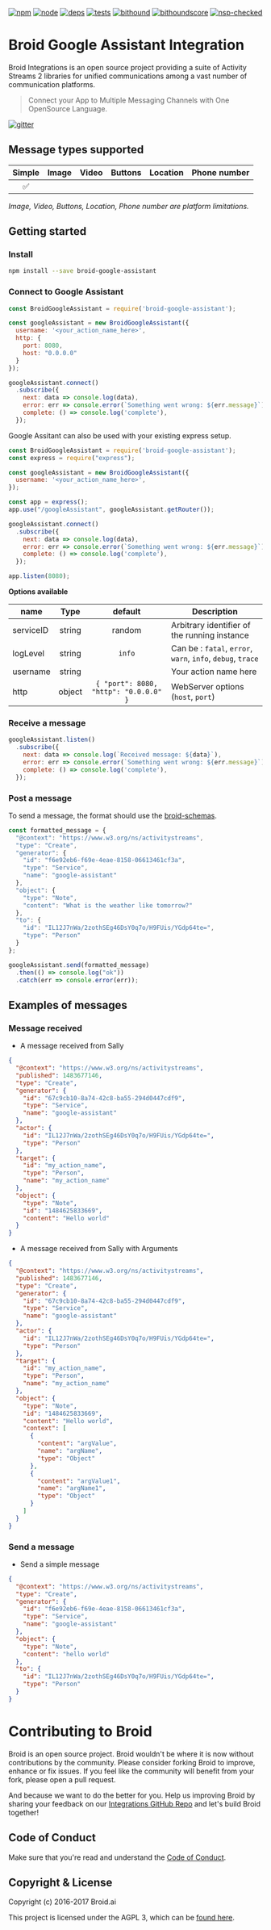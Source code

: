 [![npm][npm]][npm-url]
[![node][node]][node-url]
[![deps][deps]][deps-url]
[![tests][tests]][tests-url]
[![bithound][bithound]][bithound-url]
[![bithoundscore][bithoundscore]][bithoundscore-url]
[![nsp-checked][nsp-checked]][nsp-checked-url]

# Broid Google Assistant Integration

Broid Integrations is an open source project providing a suite of Activity Streams 2 libraries for unified communications among a vast number of communication platforms.

> Connect your App to Multiple Messaging Channels with  One OpenSource Language.

[![gitter](https://badges.gitter.im/broidHQ/broid.svg)](https://t.broid.ai/c/Blwjlw?utm_source=github&utm_medium=readme&utm_campaign=top&link=gitter)

## Message types supported

| Simple | Image | Video | Buttons | Location | Phone number |
|:------:|:-----:|:-----:|:-------:|:--------:|:------------:|
|   ✅    |       |       |         |          |              |

_Image, Video, Buttons, Location, Phone number are platform limitations._

## Getting started

### Install

```bash
npm install --save broid-google-assistant
```

### Connect to Google Assistant

```javascript
const BroidGoogleAssistant = require('broid-google-assistant');

const googleAssistant = new BroidGoogleAssistant({
  username: '<your_action_name_here>',
  http: {
    port: 8080,
    host: "0.0.0.0"
  }
});

googleAssistant.connect()
  .subscribe({
    next: data => console.log(data),
    error: err => console.error(`Something went wrong: ${err.message}`),
    complete: () => console.log('complete'),
  });
```

Google Assitant can also be used with your existing express setup.

```javascript
const BroidGoogleAssistant = require('broid-google-assistant');
const express = require("express");

const googleAssistant = new BroidGoogleAssistant({
  username: '<your_action_name_here>',
});

const app = express();
app.use("/googleAssistant", googleAssistant.getRouter());

googleAssistant.connect()
  .subscribe({
    next: data => console.log(data),
    error: err => console.error(`Something went wrong: ${err.message}`),
    complete: () => console.log('complete'),
  });

app.listen(8080);
```

**Options available**

| name            | Type     | default    | Description  |
| --------------- |:--------:| :--------: | --------------------------|
| serviceID       | string   | random     | Arbitrary identifier of the running instance |
| logLevel        | string   | `info`     | Can be : `fatal`, `error`, `warn`, `info`, `debug`, `trace` |
| username        | string   |            | Your action name here |
| http            | object   | `{ "port": 8080, "http": "0.0.0.0" }` | WebServer options (`host`, `port`) |

### Receive a message

```javascript
googleAssistant.listen()
  .subscribe({
    next: data => console.log(`Received message: ${data}`),
    error: err => console.error(`Something went wrong: ${err.message}`),
    complete: () => console.log('complete'),
  });
```

### Post a message

To send a message, the format should use the [broid-schemas](https://github.com/broidHQ/integrations/tree/master/broid-schemas).

```javascript
const formatted_message = {
  "@context": "https://www.w3.org/ns/activitystreams",
  "type": "Create",
  "generator": {
    "id": "f6e92eb6-f69e-4eae-8158-06613461cf3a",
    "type": "Service",
    "name": "google-assistant"
  },
  "object": {
    "type": "Note",
    "content": "What is the weather like tomorrow?"
  },
  "to": {
    "id": "IL12J7nWa/2zothSEg46DsY0q7o/H9FUis/YGdp64te=",
    "type": "Person"
  }
};

googleAssistant.send(formatted_message)
  .then(() => console.log("ok"))
  .catch(err => console.error(err));
```

## Examples of messages

### Message received

- A message received from Sally

```json
{
  "@context": "https://www.w3.org/ns/activitystreams",
  "published": 1483677146,
  "type": "Create",
  "generator": {
    "id": "67c9cb10-8a74-42c8-ba55-294d0447cdf9",
    "type": "Service",
    "name": "google-assistant"
  },
  "actor": {
    "id": "IL12J7nWa/2zothSEg46DsY0q7o/H9FUis/YGdp64te=",
    "type": "Person"
  },
  "target": {
    "id": "my_action_name",
    "type": "Person",
    "name": "my_action_name"
  },
  "object": {
    "type": "Note",
    "id": "1484625833669",
    "content": "Hello world"
  }
}
```

- A message received from Sally with Arguments

```json
{
  "@context": "https://www.w3.org/ns/activitystreams",
  "published": 1483677146,
  "type": "Create",
  "generator": {
    "id": "67c9cb10-8a74-42c8-ba55-294d0447cdf9",
    "type": "Service",
    "name": "google-assistant"
  },
  "actor": {
    "id": "IL12J7nWa/2zothSEg46DsY0q7o/H9FUis/YGdp64te=",
    "type": "Person"
  },
  "target": {
    "id": "my_action_name",
    "type": "Person",
    "name": "my_action_name"
  },
  "object": {
    "type": "Note",
    "id": "1484625833669",
    "content": "Hello world",
    "context": [
      {
        "content": "argValue",
        "name": "argName",
        "type": "Object"
      },
      {
        "content": "argValue1",
        "name": "argName1",
        "type": "Object"
      }
    ]
  }
}
```

### Send a message

- Send a simple message

```json
{
  "@context": "https://www.w3.org/ns/activitystreams",
  "type": "Create",
  "generator": {
    "id": "f6e92eb6-f69e-4eae-8158-06613461cf3a",
    "type": "Service",
    "name": "google-assistant"
  },
  "object": {
    "type": "Note",
    "content": "hello world"
  },
  "to": {
    "id": "IL12J7nWa/2zothSEg46DsY0q7o/H9FUis/YGdp64te=",
    "type": "Person"
  }
}
```

# Contributing to Broid

Broid is an open source project. Broid wouldn't be where it is now without contributions by the community. Please consider forking Broid to improve, enhance or fix issues. If you feel like the community will benefit from your fork, please open a pull request.

And because we want to do the better for you. Help us improving Broid by
sharing your feedback on our [Integrations GitHub Repo](https://github.com/broidhq/integrations) and let's build Broid together!

## Code of Conduct

Make sure that you're read and understand the [Code of Conduct](http://contributor-covenant.org/version/1/2/0/).

## Copyright & License

Copyright (c) 2016-2017 Broid.ai

This project is licensed under the AGPL 3, which can be
[found here](https://www.gnu.org/licenses/agpl-3.0.en.html).

[npm]: https://img.shields.io/badge/npm-broid-green.svg?style=flat
[npm-url]: https://www.npmjs.com/~broid

[node]: https://img.shields.io/node/v/broid-google-assistant.svg
[node-url]: https://nodejs.org

[deps]: https://img.shields.io/badge/dependencies-checked-green.svg?style=flat
[deps-url]: #integrations

[tests]: https://img.shields.io/travis/broidHQ/integrations/master.svg
[tests-url]: https://travis-ci.org/broidHQ/integrations

[bithound]: https://img.shields.io/bithound/code/github/broidHQ/integrations.svg
[bithound-url]: https://www.bithound.io/github/broidHQ/integrations

[bithoundscore]: https://www.bithound.io/github/broidHQ/integrations/badges/score.svg
[bithoundscore-url]: https://www.bithound.io/github/broidHQ/integrations

[nsp-checked]: https://img.shields.io/badge/nsp-checked-green.svg?style=flat
[nsp-checked-url]: https://nodesecurity.io
